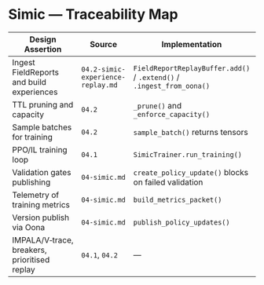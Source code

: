 # Simic — Traceability Map

| Design Assertion | Source | Implementation | Tests |
| --- | --- | --- | --- |
| Ingest FieldReports and build experiences | `04.2-simic-experience-replay.md` | `FieldReportReplayBuffer.add()` / `.extend()` / `.ingest_from_oona()` | `tests/simic/test_replay.py` (buffer behaviours) |
| TTL pruning and capacity | `04.2` | `_prune()` and `_enforce_capacity()` | `tests/simic/test_replay.py::test_buffer_enforces_ttl/capacity` |
| Sample batches for training | `04.2` | `sample_batch()` returns tensors | `tests/simic/test_replay.py::test_sample_batch_returns_tensors` |
| PPO/IL training loop | `04.1` | `SimicTrainer.run_training()` | `tests/simic/test_trainer.py::test_trainer_updates_policy_parameters` |
| Validation gates publishing | `04-simic.md` | `create_policy_update()` blocks on failed validation | `tests/simic/test_trainer.py::test_trainer_blocks_policy_update_on_validation_failure` |
| Telemetry of training metrics | `04-simic.md` | `build_metrics_packet()` | `tests/simic/test_trainer.py` (metric presence) |
| Version publish via Oona | `04-simic.md` | `publish_policy_updates()` | Covered indirectly in Tamiyo tests; Simic tests assert update objects |
| IMPALA/V‑trace, breakers, prioritised replay | `04.1`, `04.2` | — | — |

